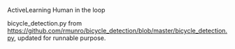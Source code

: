 ActiveLearning
Human in the loop

bicycle_detection.py from https://github.com/rmunro/bicycle_detection/blob/master/bicycle_detection.py, updated for runnable purpose.


